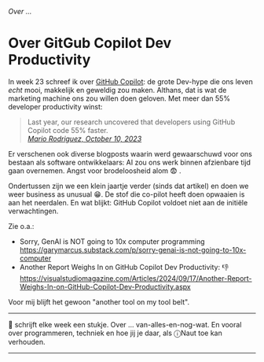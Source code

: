 *Over ...*

# Over GitGub Copilot Dev Productivity

In week 23 schreef ik over [GitHub Copilot](https://docs.github.com/en/copilot/about-github-copilot): de grote Dev-hype die ons leven *echt* mooi, makkelijk en geweldig zou maken. Althans, dat is wat de marketing machine ons zou willen doen geloven. Met meer dan 55% developer productivity winst:

> Last year, our research uncovered that developers using GitHub Copilot code 55% faster.<br/>
<cite>[Mario Rodriguez, October 10, 2023](https://github.blog/news-insights/research/research-quantifying-github-copilots-impact-on-code-quality/)</cite>

Er verschenen ook diverse blogposts waarin werd gewaarschuwd voor ons bestaan als software ontwikkelaars: AI zou ons werk binnen afzienbare tijd gaan overnemen. Angst voor brodeloosheid alom :fearful: .

Ondertussen zijn we een klein jaartje verder (sinds dat artikel) en doen we weer business as unusual :grin:. De stof die co-pilot heeft doen opwaaien is aan het neerdalen. En wat blijkt: GitHub Copilot voldoet niet aan de initiële verwachtingen.

Zie o.a.: 
* Sorry, GenAI is NOT going to 10x computer programming<br/>https://garymarcus.substack.com/p/sorry-genai-is-not-going-to-10x-computer
* Another Report Weighs In on GitHub Copilot Dev Productivity: 👎<br/>https://visualstudiomagazine.com/Articles/2024/09/17/Another-Report-Weighs-In-on-GitHub-Copilot-Dev-Productivity.aspx

Voor mij blijft het gewoon "another tool on my tool belt". 

---

🍐 schrijft elke week een stukje. Over ... van-alles-en-nog-wat. 
En vooral over programmeren, techniek en hoe jij je daar, als &#9432;Naut toe kan verhouden.

---
